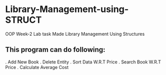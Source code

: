 # Library-Management-using-STRUCT
OOP Week-2 Lab task
Made Library Management Using Structures
## This program can do following:
. Add New Book
. Delete Entity
. Sort Data W.R.T Price
. Search Book W.R.T Price
. Calculate Average Cost
